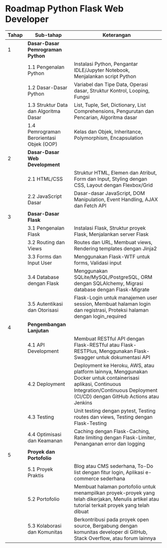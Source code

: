 # Roadmap Python Flask Web Developer

| Tahap | Sub-tahap                               | Keterangan                                                                                     |
|-------|-----------------------------------------|------------------------------------------------------------------------------------------------|
| 1     | **Dasar-Dasar Pemrograman Python**      |                                                                                                |
|       | 1.1 Pengenalan Python                   | Instalasi Python, Pengantar IDLE/Jupyter Notebook, Menjalankan script Python                   |
|       | 1.2 Dasar-Dasar Python                  | Variabel dan Tipe Data, Operasi dasar, Struktur Kontrol, Looping, Fungsi                       |
|       | 1.3 Struktur Data dan Algoritma Dasar   | List, Tuple, Set, Dictionary, List Comprehensions, Pengurutan dan Pencarian, Algoritma dasar   |
|       | 1.4 Pemrograman Berorientasi Objek (OOP)| Kelas dan Objek, Inheritance, Polymorphism, Encapsulation                                      |
| 2     | **Dasar-Dasar Web Development**         |                                                                                                |
|       | 2.1 HTML/CSS                            | Struktur HTML, Elemen dan Atribut, Form dan Input, Styling dengan CSS, Layout dengan Flexbox/Grid|
|       | 2.2 JavaScript Dasar                    | Dasar-dasar JavaScript, DOM Manipulation, Event Handling, AJAX dan Fetch API                   |
| 3     | **Dasar-Dasar Flask**                   |                                                                                                |
|       | 3.1 Pengenalan Flask                    | Instalasi Flask, Struktur proyek Flask, Menjalankan server Flask                               |
|       | 3.2 Routing dan Views                   | Routes dan URL, Membuat views, Rendering templates dengan Jinja2                               |
|       | 3.3 Forms dan Input User                | Menggunakan Flask-WTF untuk forms, Validasi input                                              |
|       | 3.4 Database dengan Flask               | Menggunakan SQLite/MySQL/PostgreSQL, ORM dengan SQLAlchemy, Migrasi database dengan Flask-Migrate |
|       | 3.5 Autentikasi dan Otorisasi           | Flask-Login untuk manajemen user session, Membuat halaman login dan registrasi, Proteksi halaman dengan login_required |
| 4     | **Pengembangan Lanjutan**               |                                                                                                |
|       | 4.1 API Development                     | Membuat RESTful API dengan Flask-RESTful atau Flask-RESTPlus, Menggunakan Flask-Swagger untuk dokumentasi API |
|       | 4.2 Deployment                          | Deployment ke Heroku, AWS, atau platform lainnya, Menggunakan Docker untuk containerisasi aplikasi, Continuous Integration/Continuous Deployment (CI/CD) dengan GitHub Actions atau Jenkins |
|       | 4.3 Testing                             | Unit testing dengan pytest, Testing routes dan views, Testing dengan Flask-Testing              |
|       | 4.4 Optimisasi dan Keamanan             | Caching dengan Flask-Caching, Rate limiting dengan Flask-Limiter, Penanganan error dan logging  |
| 5     | **Proyek dan Portofolio**               |                                                                                                |
|       | 5.1 Proyek Praktis                      | Blog atau CMS sederhana, To-Do list dengan fitur login, Aplikasi e-commerce sederhana          |
|       | 5.2 Portofolio                          | Membuat halaman portofolio untuk menampilkan proyek-proyek yang telah dikerjakan, Menulis artikel atau tutorial terkait proyek yang telah dibuat |
|       | 5.3 Kolaborasi dan Komunitas            | Berkontribusi pada proyek open source, Bergabung dengan komunitas developer di GitHub, Stack Overflow, atau forum lainnya |
